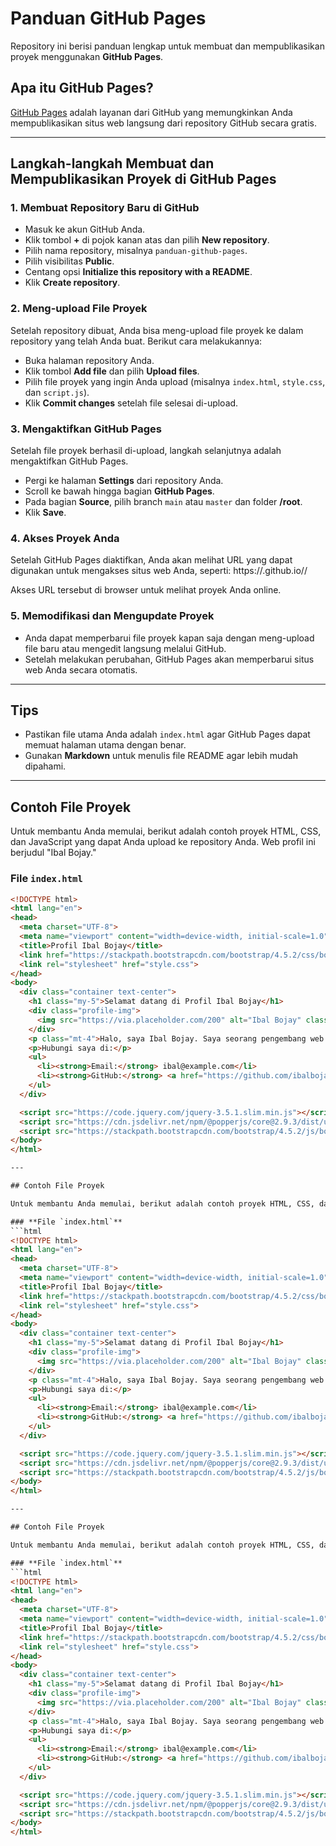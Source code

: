 # Panduan GitHub Pages

Repository ini berisi panduan lengkap untuk membuat dan mempublikasikan proyek menggunakan **GitHub Pages**.

## Apa itu GitHub Pages?

[GitHub Pages](https://pages.github.com/) adalah layanan dari GitHub yang memungkinkan Anda mempublikasikan situs web langsung dari repository GitHub secara gratis.

---

## Langkah-langkah Membuat dan Mempublikasikan Proyek di GitHub Pages

### 1. Membuat Repository Baru di GitHub

- Masuk ke akun GitHub Anda.
- Klik tombol **+** di pojok kanan atas dan pilih **New repository**.
- Pilih nama repository, misalnya `panduan-github-pages`.
- Pilih visibilitas **Public**.
- Centang opsi **Initialize this repository with a README**.
- Klik **Create repository**.

### 2. Meng-upload File Proyek

Setelah repository dibuat, Anda bisa meng-upload file proyek ke dalam repository yang telah Anda buat. Berikut cara melakukannya:

- Buka halaman repository Anda.
- Klik tombol **Add file** dan pilih **Upload files**.
- Pilih file proyek yang ingin Anda upload (misalnya `index.html`, `style.css`, dan `script.js`).
- Klik **Commit changes** setelah file selesai di-upload.

### 3. Mengaktifkan GitHub Pages

Setelah file proyek berhasil di-upload, langkah selanjutnya adalah mengaktifkan GitHub Pages.

- Pergi ke halaman **Settings** dari repository Anda.
- Scroll ke bawah hingga bagian **GitHub Pages**.
- Pada bagian **Source**, pilih branch `main` atau `master` dan folder **/root**.
- Klik **Save**.

### 4. Akses Proyek Anda

Setelah GitHub Pages diaktifkan, Anda akan melihat URL yang dapat digunakan untuk mengakses situs web Anda, seperti:
https://<username>.github.io/<repository-name>/

Akses URL tersebut di browser untuk melihat proyek Anda online.

### 5. Memodifikasi dan Mengupdate Proyek

- Anda dapat memperbarui file proyek kapan saja dengan meng-upload file baru atau mengedit langsung melalui GitHub.
- Setelah melakukan perubahan, GitHub Pages akan memperbarui situs web Anda secara otomatis.

---

## Tips

- Pastikan file utama Anda adalah `index.html` agar GitHub Pages dapat memuat halaman utama dengan benar.
- Gunakan **Markdown** untuk menulis file README agar lebih mudah dipahami.

---

## Contoh File Proyek

Untuk membantu Anda memulai, berikut adalah contoh proyek HTML, CSS, dan JavaScript yang dapat Anda upload ke repository Anda. Web profil ini berjudul "Ibal Bojay."

### **File `index.html`**
```html
<!DOCTYPE html>
<html lang="en">
<head>
  <meta charset="UTF-8">
  <meta name="viewport" content="width=device-width, initial-scale=1.0">
  <title>Profil Ibal Bojay</title>
  <link href="https://stackpath.bootstrapcdn.com/bootstrap/4.5.2/css/bootstrap.min.css" rel="stylesheet">
  <link rel="stylesheet" href="style.css">
</head>
<body>
  <div class="container text-center">
    <h1 class="my-5">Selamat datang di Profil Ibal Bojay</h1>
    <div class="profile-img">
      <img src="https://via.placeholder.com/200" alt="Ibal Bojay" class="img-fluid rounded-circle">
    </div>
    <p class="mt-4">Halo, saya Ibal Bojay. Saya seorang pengembang web dan penggemar teknologi. Saya suka mempelajari hal-hal baru dan berbagi pengetahuan tentang pengembangan web.</p>
    <p>Hubungi saya di:</p>
    <ul>
      <li><strong>Email:</strong> ibal@example.com</li>
      <li><strong>GitHub:</strong> <a href="https://github.com/ibalbojay" target="_blank">github.com/ibalbojay</a></li>
    </ul>
  </div>

  <script src="https://code.jquery.com/jquery-3.5.1.slim.min.js"></script>
  <script src="https://cdn.jsdelivr.net/npm/@popperjs/core@2.9.3/dist/umd/popper.min.js"></script>
  <script src="https://stackpath.bootstrapcdn.com/bootstrap/4.5.2/js/bootstrap.min.js"></script>
</body>
</html>

---

## Contoh File Proyek

Untuk membantu Anda memulai, berikut adalah contoh proyek HTML, CSS, dan JavaScript yang dapat Anda upload ke repository Anda. Web profil ini berjudul "Ibal Bojay."

### **File `index.html`**
```html
<!DOCTYPE html>
<html lang="en">
<head>
  <meta charset="UTF-8">
  <meta name="viewport" content="width=device-width, initial-scale=1.0">
  <title>Profil Ibal Bojay</title>
  <link href="https://stackpath.bootstrapcdn.com/bootstrap/4.5.2/css/bootstrap.min.css" rel="stylesheet">
  <link rel="stylesheet" href="style.css">
</head>
<body>
  <div class="container text-center">
    <h1 class="my-5">Selamat datang di Profil Ibal Bojay</h1>
    <div class="profile-img">
      <img src="https://via.placeholder.com/200" alt="Ibal Bojay" class="img-fluid rounded-circle">
    </div>
    <p class="mt-4">Halo, saya Ibal Bojay. Saya seorang pengembang web dan penggemar teknologi. Saya suka mempelajari hal-hal baru dan berbagi pengetahuan tentang pengembangan web.</p>
    <p>Hubungi saya di:</p>
    <ul>
      <li><strong>Email:</strong> ibal@example.com</li>
      <li><strong>GitHub:</strong> <a href="https://github.com/ibalbojay" target="_blank">github.com/ibalbojay</a></li>
    </ul>
  </div>

  <script src="https://code.jquery.com/jquery-3.5.1.slim.min.js"></script>
  <script src="https://cdn.jsdelivr.net/npm/@popperjs/core@2.9.3/dist/umd/popper.min.js"></script>
  <script src="https://stackpath.bootstrapcdn.com/bootstrap/4.5.2/js/bootstrap.min.js"></script>
</body>
</html>

---

## Contoh File Proyek

Untuk membantu Anda memulai, berikut adalah contoh proyek HTML, CSS, dan JavaScript yang dapat Anda upload ke repository Anda. Web profil ini berjudul "Ibal Bojay."

### **File `index.html`**
```html
<!DOCTYPE html>
<html lang="en">
<head>
  <meta charset="UTF-8">
  <meta name="viewport" content="width=device-width, initial-scale=1.0">
  <title>Profil Ibal Bojay</title>
  <link href="https://stackpath.bootstrapcdn.com/bootstrap/4.5.2/css/bootstrap.min.css" rel="stylesheet">
  <link rel="stylesheet" href="style.css">
</head>
<body>
  <div class="container text-center">
    <h1 class="my-5">Selamat datang di Profil Ibal Bojay</h1>
    <div class="profile-img">
      <img src="https://via.placeholder.com/200" alt="Ibal Bojay" class="img-fluid rounded-circle">
    </div>
    <p class="mt-4">Halo, saya Ibal Bojay. Saya seorang pengembang web dan penggemar teknologi. Saya suka mempelajari hal-hal baru dan berbagi pengetahuan tentang pengembangan web.</p>
    <p>Hubungi saya di:</p>
    <ul>
      <li><strong>Email:</strong> ibal@example.com</li>
      <li><strong>GitHub:</strong> <a href="https://github.com/ibalbojay" target="_blank">github.com/ibalbojay</a></li>
    </ul>
  </div>

  <script src="https://code.jquery.com/jquery-3.5.1.slim.min.js"></script>
  <script src="https://cdn.jsdelivr.net/npm/@popperjs/core@2.9.3/dist/umd/popper.min.js"></script>
  <script src="https://stackpath.bootstrapcdn.com/bootstrap/4.5.2/js/bootstrap.min.js"></script>
</body>
</html>
